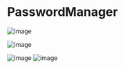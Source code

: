 # PasswordManager

![image](https://user-images.githubusercontent.com/56937775/127682842-2ece2210-101d-454d-b43d-c4bc6b663657.png)

![image](https://user-images.githubusercontent.com/56937775/127682850-e04aaa72-d941-4089-b45b-78c564a9c86a.png)

![image](https://user-images.githubusercontent.com/56937775/127682871-0db39808-9366-4642-9ed8-22da58c787aa.png)
![image](https://user-images.githubusercontent.com/56937775/127682879-69d3cece-c0ea-4907-a85e-0b34827dc7fb.png)

